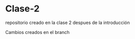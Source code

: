 # Clase-2
repositorio creado en la clase 2 despues de la introducción

Cambios creados en el branch
